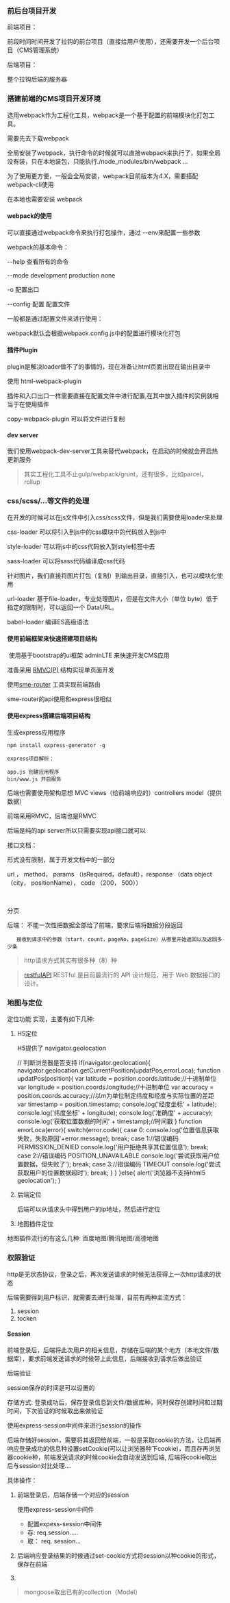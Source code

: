 
### 前后台项目开发

前端项目：

前段时间时间开发了拉钩的前台项目（直接给用户使用），还需要开发一个后台项目（CMS管理系统）

后端项目：

整个拉钩后端的服务器


### 搭建前端的CMS项目开发环境

选用webpack作为工程化工具，webpack是一个基于配置的前端模块化打包工具。

需要先去下载webpack  

全局安装了webpack，执行命令的时候就可以直接webpack来执行了，如果全局没有装，只在本地装包，只能执行./node_modules/bin/webpack ...

为了使用更方便，一般会全局安装，webpack目前版本为4.X，需要搭配webpack-cli使用

在本地也需要安装 webpack

#### webpack的使用

可以直接通过webpack命令来执行打包操作，通过 --env来配置一些参数

webpack的基本命令：

--help 查看所有的命令

--mode development production none

-o 配置出口

--config 配置 配置文件

一般都是通过配置文件来进行使用：

webpack默认会根据webpack.config.js中的配置进行模块化打包


#### 插件Plugin

plugin是解决loader做不了的事情的，现在准备让html页面出现在输出目录中

使用 html-webpack-plugin

插件和入口出口一样需要直接在配置文件中进行配置,在其中放入插件的实例就相当于在使用插件

copy-webpack-plugin 可以将文件进行复制

#### dev server

我们使用webpack-dev-server工具来替代webpack，在启动的时候就会开启热更新服务

> 其实工程化工具不止gulp/webpack/grunt，还有很多，比如parcel， rollup


### css/scss/...等文件的处理

在开发的时候可以在js文件中引入css/scss文件，但是我们需要使用loader来处理

css-loader 可以将引入到js中的css模块中的代码放入到js中

style-loader 可以将js中的css代码放入到style标签中去

sass-loader  可以将sass代码编译成css代码

针对图片，我们直接将图片打包（复制）到输出目录，直接引入，也可以模块化使用

url-loader 基于file-loader，专业处理图片，但是在文件大小（单位 byte）低于指定的限制时，可以返回一个 DataURL。

babel-loader 编译ES高级语法

####  使用前端框架来快速搭建项目结构
​
使用基于bootstrap的ui框架 adminLTE 来快速开发CMS应用

准备采用 [RMVC(P)](http://www.ruanyifeng.com/blog/2015/02/mvcmvp_mvvm.html) 结构实现单页面开发

使用[sme-router](https://sme-fe.github.io/website-router/zh/) 工具实现前端路由

sme-router的api使用和express很相似




####  使用express搭建后端项目结构

生成express应用程序

    npm install express-generator -g

    express项目解析：

    app.js 创建应用程序
    bin/www.js 开启服务


后端也需要使用架构思想  MVC  views（给前端响应的）controllers model（提供数据）


​前端采用RMVC，后端也是RMVC

后端是纯的api server所以只需要实现api接口就可以

接口文档：

形式没有限制，属于开发文档中的一部分

url ， method， params （isRequired，default），response （data object （city， positionName）， code （200， 500））

​	


分页

后端： 不能一次性把数据全部给了前端，要求后端将数据分段返回

       接收到请求中的参数（start，count，pageNo，pageSize）从哪里开始返回以及返回多少条

> http请求方式其实有很多种（8）种

> [restfulAPI](http://www.ruanyifeng.com/blog/2018/10/restful-api-best-practices.html)  RESTful 是目前最流行的 API 设计规范，用于 Web 数据接口的设计。


### 地图与定位

定位功能 实现，主要有如下几种:

1. H5定位

    H5提供了 navigator.geolocation

   // 判断浏览器是否支持
    if(navigator.geolocation){
        navigator.geolocation.getCurrentPosition(updatPos,errorLoca);
        function updatPos(position){
            var latitude = position.coords.latitude;//十进制单位
            var longitude = position.coords.longitude;//十进制单位
            var accuracy = position.coords.accuracy;//以m为单位制定纬度和经度与实际位置的差距
            var timestamp = position.timestamp;
            console.log('经度坐标' + latitude);
            console.log('纬度坐标' + longitude);
            console.log('准确度' + accuracy);
            console.log('获取位置数据的时间' + timestamp);//时间戳
        }
        function errorLoca(error){
            switch(error.code){
                case 0:
                    console.log('位置信息获取失败，失败原因'+error.message);
                break;
                case 1://错误编码 PERMISSION_DENIED
                    console.log('用户拒绝共享其位置信息');
                break;
                case 2://错误编码 POSITION_UNAVAILABLE
                    console.log('尝试获取用户位置数据，但失败了');
                break;
                case 3://错误编码 TIMEOUT
                    console.log('尝试获取用户的位置数据超时');
                break;
            }
        }
    }else{
        alert('浏览器不支持html5 geolocation');
    }

2. 后端定位

    后端可以从请求头中得到用户的ip地址，然后进行定位


3. 地图插件定位


地图插件流行的有这么几种: 百度地图/腾讯地图/高德地图 






### 权限验证

http是无状态协议，登录之后，再次发送请求的时候无法获得上一次http请求的状态

后端需要得到用户标识，就需要去进行处理，目前有两种主流方式： 

1. session
2. tocken

#### Session

前端登录后，后端将此次用户的相关信息，存储在后端的某个地方（本地文件/数据库），要求前端发送请求的时候带上此信息，后端接收到请求后做出验证

后端验证

session保存的时间是可以设置的

存储方式:  登录成功后，保存登录信息到文件/数据库种，同时保存创建时间和过期时间，下次验证的时候取出来做验证

使用express-session中间件来进行session的操作

后端存储好session，需要将其返回给前端，一般是采取cookie的方法，让后端再响应登录成功的信息种设置setCookie(可以让浏览器种下cookie)，而且存再浏览器cookie种，前端发送请求的时候cookie会自动发送到后端, 后端将cookie取出后与session对比处理....


具体操作：

1. 前端登录后，后端存储一个对应的session

    使用express-session中间件

    * 配置expess-session中间件
    * 存: req.session.....
    * 取： req. session...

2. 后端响应登录结果的时候通过set-cookie方式将session以种cookie的形式，保存在前端

3. 






> mongoose取出已有的collection（Model）

